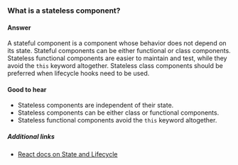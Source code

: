 ### What is a stateless component?

#### Answer

A stateful component is a component whose behavior does not depend on its state. Stateful components can be either functional or class components. Stateless functional components are easier to maintain and test, while they avoid the `this` keyword altogether. Stateless class components should be preferred when lifecycle hooks need to be used.

#### Good to hear

* Stateless components are independent of their state.
* Stateless components can be either class or functional components.
* Stateless functional components avoid the `this` keyword altogether.

##### Additional links

* [React docs on State and Lifecycle](https://reactjs.org/docs/state-and-lifecycle.html)

<!-- tags: (react,javascript) -->

<!-- expertise: (0) -->